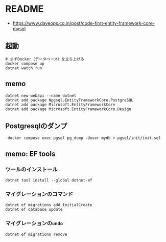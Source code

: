# README
- <https://www.daveops.co.in/post/code-first-entity-framework-core-mysql>

## 起動
```shell
# まずDocker（データベース）を立ち上げる
docker compose up
dotnet watch run
```

## memo
```shell
dotnet new webapi --name dotnet
dotnet add package Npgsql.EntityFrameworkCore.PostgreSQL
dotnet add package Microsoft.EntityFrameworkCore
dotnet add package Microsoft.EntityFrameworkCore.Design
```

## Postgresqlのダンプ
```shell
 docker compose exec pgsql pg_dump -Uuser mydb > pgsql/init/init.sql
```

## memo: EF tools
### ツールのインストール
```shell
dotnet tool install --global dotnet-ef
```

### マイグレーションのコマンド
```shell
dotnet ef migrations add InitialCreate
dotnet ef database update
```

### マイグレーションの`undo`
```shell
dotnet ef migrations remove
```
